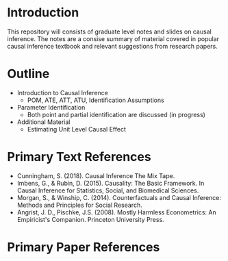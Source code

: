 # Introduction 
This repository will consists of graduate level notes and slides on causal inference. The notes are a consise summary of material covered in popular causal inference textbook and relevant suggestions from research papers.

# Outline
- Introduction to Causal Inference
  * POM, ATE, ATT, ATU, Identification Assumptions
- Parameter Identification 
  * Both point and partial identification are discussed (in progress)
- Additional Material
  * Estimating Unit Level Causal Effect


# Primary Text References
- Cunningham, S. (2018). Causal Inference The Mix Tape. 
- Imbens, G., & Rubin, D. (2015). Causality: The Basic Framework. In Causal Inference for Statistics, Social, and Biomedical Sciences.  
- Morgan, S., & Winship, C. (2014). Counterfactuals and Causal Inference: Methods and Principles for Social Research.
- Angrist, J. D., Pischke, J.S. (2008). Mostly Harmless Econometrics: An Empiricist's Companion. Princeton University Press. 

# Primary Paper References
